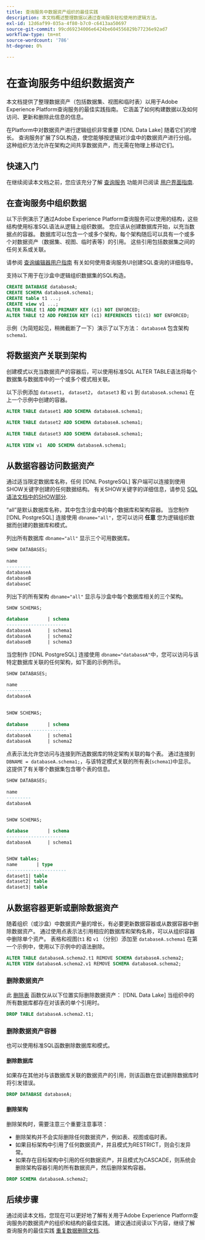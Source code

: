 ```yaml
---
title: 查询服务中数据资产组织的最佳实践
description: 本文档概述整理数据以通过查询服务轻松使用的逻辑方法。
exl-id: 12d6af99-035a-4f80-b7c0-c6413aa50697
source-git-commit: 99cd69234006e6424be604556829b77236e92ad7
workflow-type: tm+mt
source-wordcount: '786'
ht-degree: 0%

---
```


# 在查询服务中组织数据资产

本文档提供了整理数据资产（包括数据集、视图和临时表）以用于Adobe Experience Platform查询服务的最佳实践指南。 它涵盖了如何构建数据以及如何访问、更新和删除此信息的信息。

在Platform中对数据资产进行逻辑组织非常重要 [!DNL Data Lake] 随着它们的增长。 查询服务扩展了SQL构造，使您能够按逻辑对沙盒中的数据资产进行分组。 这种组织方法允许在架构之间共享数据资产，而无需在物理上移动它们。

## 快速入门

在继续阅读本文档之前，您应该充分了解 [查询服务](../home.md) 功能并已阅读 [用户界面指南](../ui/user-guide.md).

## 在查询服务中组织数据

以下示例演示了通过Adobe Experience Platform查询服务可以使用的结构，这些结构使用标准SQL语法从逻辑上组织数据。 您应该从创建数据库开始，以充当数据点的容器。 数据库可以包含一个或多个架构，每个架构随后可以具有一个或多个对数据资产（数据集、视图、临时表等）的引用。 这些引用包括数据集之间的任何关系或关联。

请参阅 [查询编辑器用户指南](../ui/user-guide.md) 有关如何使用查询服务UI创建SQL查询的详细指导。

支持以下用于在沙盒中逻辑组织数据集的SQL构造。

```SQL
CREATE DATABASE databaseA;
CREATE SCHEMA databaseA.schema1;
CREATE table t1 ...;
CREATE view v1 ...;
ALTER TABLE t1 ADD PRIMARY KEY (c1) NOT ENFORCED;
ALTER TABLE t2 ADD FOREIGN KEY (c1) REFERENCES t1(c1) NOT ENFORCED;
```

示例（为简短起见，稍微截断了一下）演示了以下方法： `databaseA` 包含架构 `schema1`.

## 将数据资产关联到架构

创建模式以充当数据资产的容器后，可以使用标准SQL ALTER TABLE语法将每个数据集与数据库中的一个或多个模式相关联。

以下示例添加 `dataset1`， `dataset2`， `dataset3` 和 `v1` 到 `databaseA.schema1` 在上一个示例中创建的容器。

```SQL
ALTER TABLE dataset1 ADD SCHEMA databaseA.schema1;
 
ALTER TABLE dataset2 ADD SCHEMA databaseA.schema1;
 
ALTER TABLE dataset3 ADD SCHEMA databaseA.schema1;
 
ALTER VIEW v1  ADD SCHEMA databaseA.schema1;
```

## 从数据容器访问数据资产

通过适当限定数据库名称，任何 [!DNL PostgreSQL] 客户端可以连接到使用SHOW关键字创建的任何数据结构。 有关SHOW关键字的详细信息，请参见 [SQL语法文档中的SHOW部分](../sql/syntax.md#show).

“all”是默认数据库名称，其中包含沙盒中的每个数据库和架构容器。 当您制作 [!DNL PostgreSQL] 连接使用 `dbname="all"`，您可以访问 **任意** 您为逻辑组织数据而创建的数据库和模式。

列出所有数据库 `dbname="all"` 显示三个可用数据库。

```sql
SHOW DATABASES;
  
name     
---------
databaseA
databaseB
databaseC
```

列出下的所有架构 `dbname="all"` 显示与沙盒中每个数据库相关的三个架构。

```SQL
SHOW SCHEMAS;
  
database       | schema
----------------------
databaseA      | schema1
databaseA      | schema2
databaseB      | schema3
```

当您制作 [!DNL PostgreSQL] 连接使用 `dbname="databaseA"`中，您可以访问与该特定数据库关联的任何架构，如下面的示例所示。

```sql
SHOW DATABASES;
  
name     
---------
databaseA
 

SHOW SCHEMAS;
  
database       | schema
----------------------
databaseA      | schema1
databaseA      | schema2
```

点表示法允许您访问与连接到所选数据库的特定架构关联的每个表。 通过连接到 `DBNAME = databaseA.schema1;`，与该特定模式关联的所有表(`schema1`)中显示。 这提供了有关哪个数据集包含哪个表的信息。

```sql
SHOW DATABASES;
  
name     
---------
databaseA


SHOW SCHEMAS;
  
database       | schema
----------------------
databaseA      | schema1


SHOW tables;
name       | type
----------------------
dataset1| table
dataset2| table
dataset3| table
```

## 从数据容器更新或删除数据资产

随着组织（或沙盒）中数据资产量的增长，有必要更新数据容器或从数据容器中删除数据资产。 通过使用点表示法引用相应的数据库和架构名称，可以从组织容器中删除单个资产。 表格和视图(`t1` 和 `v1` （分别）添加至 `databaseA.schema1` 在第一个示例中，使用以下示例中的语法删除。

```sql
ALTER TABLE databaseA.schema2.t1 REMOVE SCHEMA databaseA.schema2;
ALTER VIEW databaseA.schema2.v1 REMOVE SCHEMA databaseA.schema2;
```

### 删除数据资产

此 [删除表](../sql/syntax.md#drop-table) 函数仅从以下位置实际删除数据资产： [!DNL Data Lake] 当组织中的所有数据库都存在对该表的单个引用时。

```sql
DROP TABLE databaseA.schema2.t1;
```

### 删除数据资产容器

也可以使用标准SQL函数删除数据库和模式。

#### 删除数据库

如果存在其他对与该数据库关联的数据资产的引用，则该函数在尝试删除数据库时将引发错误。

```sql
DROP DATABASE databaseA;
```

#### 删除架构

删除架构时，需要注意三个重要注意事项：

- 删除架构并不会实际删除任何数据资产，例如表、视图或临时表。
- 如果目标架构中引用了任何数据资产，并且模式为RESTRICT，则会引发异常。
- 如果存在目标架构中引用的任何数据资产，并且模式为CASCADE，则系统会删除架构容器引用的所有数据资产，然后删除架构容器。

```sql
DROP SCHEMA databaseA.schema2;
```

## 后续步骤

通过阅读本文档，您现在可以更好地了解有关用于Adobe Experience Platform查询服务的数据资产的组织和结构的最佳实践。 建议通过阅读以下内容，继续了解查询服务的最佳实践 [重复数据删除文档](../key-concepts/deduplication.md).
